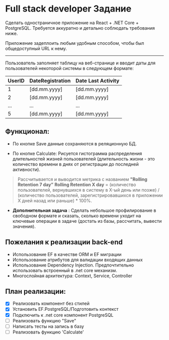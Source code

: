 ﻿# Full stack developer Задание
Сделать одностраничное приложение на React + .NET Core + PostgreSQL. Требуется аккуратно и детально соблюдать требования ниже. 

Приложение задеплоить любым удобным способом, чтобы был общедоступный URL к нему.
___
Пользователь заполняет таблицу на веб-странице и вводит даты для пользователей некоторой системы в следующем формате:

|UserID |  DateRegistration | Date Last Activity
|-------|-------------------|-------------------------
|1      |[dd.mm.yyyy]       | [dd.mm.yyyy]
|2      |[dd.mm.yyyy]       | [dd.mm.yyyy]
|...    | ...               | ...
|5      |[dd.mm.yyyy]       | [dd.mm.yyyy]

## Функционал:
* По кнопке Save данные сохраняются в реляционную БД. 

* По кнопке Calculate:
Рисуется гистограмма распределения длительностей жизней пользователей (длительность жизни - это количество времени в днях от регистрации до последней активности).
> Рассчитывается и выводится метрика с названием **"Rolling Retention 7 day”** 
**Rolling Retention X day** = (количество пользователей, вернувшихся в систему в X-ый день или позже) / (количество пользователей, зарегистрировавшихся в приложении X дней назад или раньше) * 100%.

* __Дополнительная задача__ : Сделать небольшое профилирование в свободном формате и сказать, сколько времени уходит на ключевые операции в задаче (достать из базы, рассчитать, вывести значения).

## Пожелания к реализации back-end
- Использование EF в качестве ORM и EF миграции
- Использование атрибутов для валидации входящих данных
- Использование Dependency Injection. Предпочтительно использовать встроенный в .net core механизм.
- Многослойная архитектура: Context, Service, Controller

## План реализации:
- [x] Реализовать компонент без стилей 
- [x] Установить EF.PostgreSQL/Подготовить контекст 
- [x] Подключить к .net core компонент PostgreSQL
- [ ] Реализовать функцию "Save"
- [ ] Написать тесты на запись в базу
- [ ] Реализовать функцию 'Calculate'